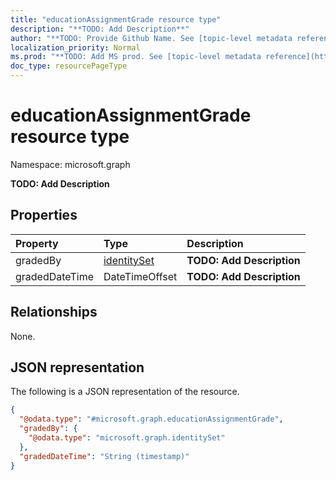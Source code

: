 ```yaml
---
title: "educationAssignmentGrade resource type"
description: "**TODO: Add Description**"
author: "**TODO: Provide Github Name. See [topic-level metadata reference](https://msgo.azurewebsites.net/add/document/guidelines/metadata.html#topic-level-metadata)**"
localization_priority: Normal
ms.prod: "**TODO: Add MS prod. See [topic-level metadata reference](https://msgo.azurewebsites.net/add/document/guidelines/metadata.html#topic-level-metadata)**"
doc_type: resourcePageType
---
```


# educationAssignmentGrade resource type

Namespace: microsoft.graph



**TODO: Add Description**

## Properties
|Property|Type|Description|
|:---|:---|:---|
|gradedBy|[identitySet](../resources/identityset.md)|**TODO: Add Description**|
|gradedDateTime|DateTimeOffset|**TODO: Add Description**|

## Relationships
None.

## JSON representation
The following is a JSON representation of the resource.
<!-- {
  "blockType": "resource",
  "@odata.type": "microsoft.graph.educationAssignmentGrade"
}
-->
``` json
{
  "@odata.type": "#microsoft.graph.educationAssignmentGrade",
  "gradedBy": {
    "@odata.type": "microsoft.graph.identitySet"
  },
  "gradedDateTime": "String (timestamp)"
}
```

